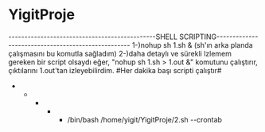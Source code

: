 # YigitProje
----------------------------------------------SHELL SCRIPTING---------------------------------------------------
1-)nohup sh 1.sh & (sh'ın arka planda çalışmasını bu komutla sağladım)
2-)daha detaylı ve sürekli lzlemem gereken bir script olsaydı eğer, "nohup sh 1.sh > 1.out &" komutunu çalıştırır, çıktılarını 1.out'tan izleyebilirdim.
#Her dakika başı scripti çalıştır#
* * * * * /bin/bash /home/yigit/YigitProje/2.sh --crontab



